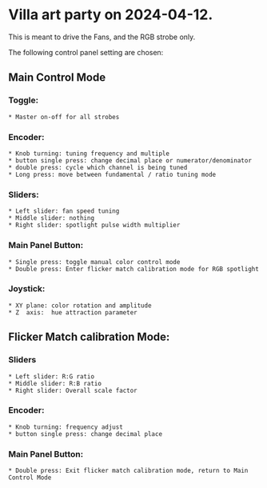 # Villa art party on 2024-04-12.

This is meant to drive the Fans, and the RGB strobe only.

The following control panel setting are chosen:



## Main Control Mode

### Toggle:
    * Master on-off for all strobes

### Encoder:
    * Knob turning: tuning frequency and multiple
    * button single press: change decimal place or numerator/denominator
    * double press: cycle which channel is being tuned
    * Long press: move between fundamental / ratio tuning mode

### Sliders:
    * Left slider: fan speed tuning
    * Middle slider: nothing
    * Right slider: spotlight pulse width multiplier

### Main Panel Button:
    * Single press: toggle manual color control mode
    * Double press: Enter flicker match calibration mode for RGB spotlight

### Joystick:
    * XY plane: color rotation and amplitude
    * Z  axis:  hue attraction parameter


## Flicker Match calibration Mode:

### Sliders
    * Left slider: R:G ratio
    * Middle slider: R:B ratio
    * Right slider: Overall scale factor

### Encoder:
    * Knob turning: frequency adjust
    * button single press: change decimal place

### Main Panel Button:
    * Double press: Exit flicker match calibration mode, return to Main Control Mode

